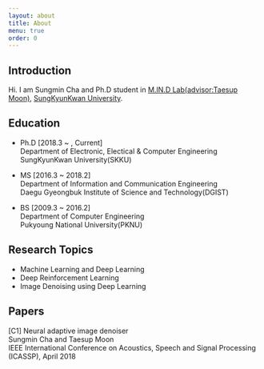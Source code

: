 ```yaml
---
layout: about
title: About
menu: true
order: 0
---
```


## Introduction

Hi. I am Sungmin Cha and Ph.D student in [M.IN.D Lab(advisor:Taesup Moon)](https://mindlab-skku.github.io), [SungKyunKwan University](http://skku.edu).

## Education

- Ph.D [2018.3 ~ , Current]  
Department of Electronic, Electical & Computer Engineering  
SungKyunKwan University(SKKU)

- MS [2016.3 ~ 2018.2]  
Department of Information and Communication Engineering  
Daegu Gyeongbuk Institute of Science and Technology(DGIST)

- BS [2009.3 ~ 2016.2]  
Department of Computer Engineering  
Pukyoung National University(PKNU)

## Research Topics

- Machine Learning and Deep Learning
- Deep Reinforcement Learning
- Image Denoising using Deep Learning

## Papers

[C1] Neural adaptive image denoiser  
Sungmin Cha and Taesup Moon  
IEEE International Conference on Acoustics, Speech and Signal Processing (ICASSP), April 2018

